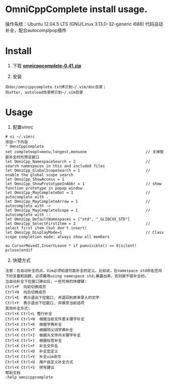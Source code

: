 <h1> OmniCppComplete install usage. </h1>
操作系统：Ubuntu 12.04.5 LTS (GNU/Linux 3.13.0-32-generic i686)  
代码自动补全，配合autocomplpop插件

# Install
1. 下载 **[omnicppcomplete-0.41.zip](https://www.vim.org/scripts/download_script.php?src_id=7722)**

2. 安装
```
将doc/omnicppcomplete.txt拷贝到~/.vim/doc目录；
将after, autoload目录拷贝到~/.vim目录
```

# Usage
1. 配置vimrc
```
# vi ~/.vimrc
添加一下内容
" OmniCppComplete
set completeopt=menu,longest,menuone                          // 关掉智能补全时的预览窗口
let OmniCpp_NamespaceSearch = 2                               // search namespaces in this and included files
let OmniCpp_GlobalScopeSearch = 1                             // enable the global scope search
let OmniCpp_ShowAccess = 1
let OmniCpp_ShowPrototypeInAbbr = 1                           // show function prototype in popup window
let OmniCpp_MayCompleteDot = 1                                // autocomplete with .
let OmniCpp_MayCompleteArrow = 1                              // autocomplete with ->
let OmniCpp_MayCompleteScope = 1                              // autocomplete with ::
let OmniCpp_DefaultNamespaces = ["std", "_GLIBCXX_STD"]
let OmniCpp_SelectFirstItem = 2                               // select first item (but don't insert)
let OmniCpp_DisplayMode=1                                     // Class scope completion mode: always show all members

au CursorMovedI,InsertLeave * if pumvisible() == 0|silent! pclose|endif
```

2. 快捷方式
```
注意：在自动补全的点，Vim必须知道可能补全的定义。比如说，在namespace std命名空间下的变量和函数，必须要用using namespace std;暴露出来，否则是不能补全的。
当自动补全下拉窗口弹出后，一些可用的快捷键:
Ctrl+P  向前切换成员
Ctrl+N  向后切换成员
Ctrl+E  表示退出下拉窗口, 并退回到原来录入的文字
Ctrl+Y  表示退出下拉窗口, 并接受当前选项
其他补全方式:
Ctrl+X Ctrl+L 整行补全
Ctrl+X Ctrl+N  根据当前文件里关键字补全
Ctrl+X Ctrl+K  根据字典补全
Ctrl+X Ctrl+T  根据同义词字典补全
Ctrl+X Ctrl+I  根据头文件内关键字补全
Ctrl+X Ctrl+]  根据标签补全
Ctrl+X Ctrl+F  补全文件名
Ctrl+X Ctrl+D  补全宏定义
Ctrl+X Ctrl+V  补全vim命令
Ctrl+X Ctrl+U  用户自定义补全方式
Ctrl+X Ctrl+S  拼写建议
帮助文档
:help omnicppcomplete
```